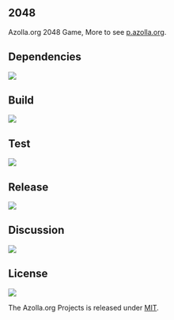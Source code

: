 ## 2048
Azolla.org 2048 Game, More to see [p.azolla.org][].

## Dependencies
[![][versioneye img]][versioneye]

## Build
[![][travis img]][travis]

## Test
[![][coverage img]][coverage]

## Release
[![][mavenbadge img]][mavenbadge]

## Discussion
[![][gitter img]][gitter]

## License
[![][license img]][license]

The Azolla.org Projects is released under [MIT][].



[p.azolla.org]: http://p.azolla.org/


[versioneye]:https://www.versioneye.com/user/projects/55b2591c643533001a0004cb
[versioneye img]:https://www.versioneye.com/user/projects/55b2591c643533001a0004cb/badge.svg


[travis]:https://travis-ci.org/Azollas/org.azolla.p.2048
[travis img]:https://secure.travis-ci.org/Azollas/org.azolla.p.2048.png


[coverage]:https://codecov.io/github/Azollas/org.azolla.p.2048?branch=mirror
[coverage img]:https://codecov.io/github/Azollas/org.azolla.p.2048/coverage.svg?branch=mirror
[saucelabs]:https://saucelabs.com/u/Azollas
[saucelabs img]:https://saucelabs.com/browser-matrix/Azollas.svg


[mavenbadge]:http://search.maven.org/#search%7Cga%7C1%7Cg%3A%22org.azolla.p%22%20AND%20a%3A%22org.azolla.p.2048%22
[mavenbadge img]:https://maven-badges.herokuapp.com/maven-central/org.azolla.p/org.azolla.p.2048/badge.svg


[gitter]:https://gitter.im/Azollas/org.azolla.p.2048?utm_source=badge&utm_medium=badge&utm_campaign=pr-badge
[gitter img]:https://badges.gitter.im/Join%20Chat.svg


[MIT]: https://opensource.org/licenses/MIT
[license]:LICENSE
[license img]:https://img.shields.io/badge/License-MIT-blue.svg


